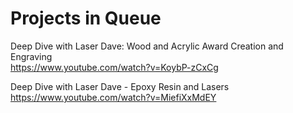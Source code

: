 # Projects in Queue


Deep Dive with Laser Dave: Wood and Acrylic Award Creation and Engraving <br>
https://www.youtube.com/watch?v=KoybP-zCxCg


Deep Dive with Laser Dave - Epoxy Resin and Lasers <br>
https://www.youtube.com/watch?v=MiefiXxMdEY

